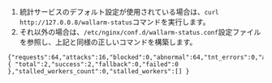 1. 統計サービスのデフォルト設定が使用されている場合は、`curl http://127.0.0.8/wallarm-status`コマンドを実行します。
2. それ以外の場合は、`/etc/nginx/conf.d/wallarm-status.conf`設定ファイルを参照し、上記と同様の正しいコマンドを構築します。
```
{"requests":64,"attacks":16,"blocked":0,"abnormal":64,"tnt_errors":0,"api_errors":0,"requests_lost":0,"segfaults":0,"memfaults":0,"softmemfaults":0,"time_detect":0,"db_id":46,"custom_ruleset_id":4,"proton_instances": { "total":2,"success":2,"fallback":0,"failed":0 },"stalled_workers_count":0,"stalled_workers":[] }
```